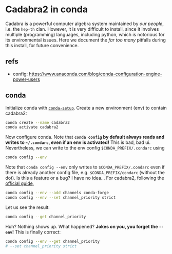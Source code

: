 # Cadabra2 in conda

Cadabra is a powerful computer algebra system maintained by _our people_, i.e. the `hep-th` clan.
However, it is very difficult to install, since it involves multiple (programming) languages, including python, which is notorious for its environmental issues.
Here we document the _far too many_ pitfalls during this install, for future convenience.

## refs

- config: https://www.anaconda.com/blog/conda-configuration-engine-power-users

## conda

Initialize conda with [`conda-setup`](https://github.com/bryango/cheznous/blob/c0af2526dfa71a60ba2d81e785e894fd0bec63b6/.shrc#L305). 
Create a new environment (env) to contain cadabra2:
```bash
conda create --name cadabra2
conda activate cadabra2
```
Now configure conda. Note that **`conda config` by default always reads and writes to `~/.condarc`, even if an env is activated!** This is bad, bad ui. Nevertheless, we can write to the env config `$CONDA_PREFIX/.condarc` using
```bash
conda config --env
```
Note that `conda config --env` only writes to `$CONDA_PREFIX/.condarc` even if there is already another config file, e.g. `$CONDA_PREFIX/condarc` (without the dot). Is this a feature or a bug? I have no idea...
For cadabra2, following the [official guide](https://cadabra.science/download.html),
```bash
conda config --env --add channels conda-forge
conda config --env --set channel_priority strict
```
Let us see the result:
```bash
conda config --get channel_priority
```
Huh? Nothing shows up. What happened? **Jokes on you, you forget the `--env`!** This is finally correct:
```bash
conda config --env --get channel_priority
# --set channel_priority strict
```
